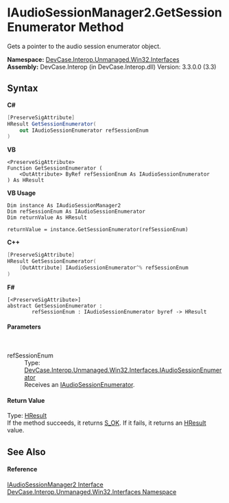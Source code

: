 # IAudioSessionManager2.GetSessionEnumerator Method 
 

Gets a pointer to the audio session enumerator object.

**Namespace:**&nbsp;<a href="N_DevCase_Interop_Unmanaged_Win32_Interfaces">DevCase.Interop.Unmanaged.Win32.Interfaces</a><br />**Assembly:**&nbsp;DevCase.Interop (in DevCase.Interop.dll) Version: 3.3.0.0 (3.3)

## Syntax

**C#**<br />
``` C#
[PreserveSigAttribute]
HResult GetSessionEnumerator(
	out IAudioSessionEnumerator refSessionEnum
)
```

**VB**<br />
``` VB
<PreserveSigAttribute>
Function GetSessionEnumerator ( 
	<OutAttribute> ByRef refSessionEnum As IAudioSessionEnumerator
) As HResult
```

**VB Usage**<br />
``` VB Usage
Dim instance As IAudioSessionManager2
Dim refSessionEnum As IAudioSessionEnumerator
Dim returnValue As HResult

returnValue = instance.GetSessionEnumerator(refSessionEnum)
```

**C++**<br />
``` C++
[PreserveSigAttribute]
HResult GetSessionEnumerator(
	[OutAttribute] IAudioSessionEnumerator^% refSessionEnum
)
```

**F#**<br />
``` F#
[<PreserveSigAttribute>]
abstract GetSessionEnumerator : 
        refSessionEnum : IAudioSessionEnumerator byref -> HResult 

```


#### Parameters
&nbsp;<dl><dt>refSessionEnum</dt><dd>Type: <a href="T_DevCase_Interop_Unmanaged_Win32_Interfaces_IAudioSessionEnumerator">DevCase.Interop.Unmanaged.Win32.Interfaces.IAudioSessionEnumerator</a><br />Receives an <a href="T_DevCase_Interop_Unmanaged_Win32_Interfaces_IAudioSessionEnumerator">IAudioSessionEnumerator</a>.</dd></dl>

#### Return Value
Type: <a href="T_DevCase_Interop_Unmanaged_Win32_Enums_HResult">HResult</a><br />If the method succeeds, it returns <a href="T_DevCase_Interop_Unmanaged_Win32_Enums_HResult">S_OK</a>. If it fails, it returns an <a href="T_DevCase_Interop_Unmanaged_Win32_Enums_HResult">HResult</a> value.

## See Also


#### Reference
<a href="T_DevCase_Interop_Unmanaged_Win32_Interfaces_IAudioSessionManager2">IAudioSessionManager2 Interface</a><br /><a href="N_DevCase_Interop_Unmanaged_Win32_Interfaces">DevCase.Interop.Unmanaged.Win32.Interfaces Namespace</a><br />